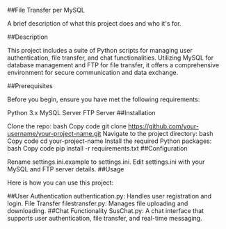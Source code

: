 ##File Transfer per MySQL

A brief description of what this project does and who it's for.

##Description

This project includes a suite of Python scripts for managing user authentication, file transfer, and chat functionalities. Utilizing MySQL for database management and FTP for file transfer, it offers a comprehensive environment for secure communication and data exchange.

##Prerequisites

Before you begin, ensure you have met the following requirements:

Python 3.x
MySQL Server
FTP Server
##Installation

Clone the repo:
bash
Copy code
git clone https://github.com/your-username/your-project-name.git
Navigate to the project directory:
bash
Copy code
cd your-project-name
Install the required Python packages:
bash
Copy code
pip install -r requirements.txt
##Configuration

Rename settings.ini.example to settings.ini.
Edit settings.ini with your MySQL and FTP server details.
##Usage

Here is how you can use this project:

##User Authentication
authentication.py: Handles user registration and login.
File Transfer
filestransfer.py: Manages file uploading and downloading.
##Chat Functionality
SusChat.py: A chat interface that supports user authentication, file transfer, and real-time messaging.
